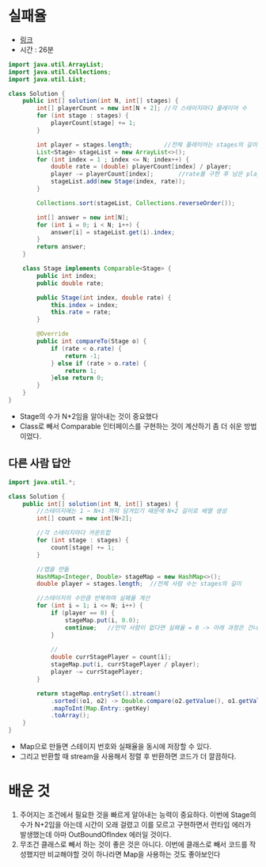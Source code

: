 # 실패율
* [링크](https://school.programmers.co.kr/learn/courses/30/lessons/42889)
* 시간 : 26분

```java
import java.util.ArrayList;
import java.util.Collections;
import java.util.List;

class Solution {
    public int[] solution(int N, int[] stages) {
        int[] playerCount = new int[N + 2]; //각 스테이지마다 플레이어 수
        for (int stage : stages) {
            playerCount[stage] += 1;
        }

        int player = stages.length;         //전체 플레이어는 stages의 길이
        List<Stage> stageList = new ArrayList<>();
        for (int index = 1 ; index <= N; index++) {
            double rate = (double) playerCount[index] / player;
            player -= playerCount[index];       //rate를 구한 후 남은 player의 수를 줄임
            stageList.add(new Stage(index, rate));
        }

        Collections.sort(stageList, Collections.reverseOrder());

        int[] answer = new int[N];
        for (int i = 0; i < N; i++) {
            answer[i] = stageList.get(i).index;
        }
        return answer;
    }

    class Stage implements Comparable<Stage> {
        public int index;
        public double rate;

        public Stage(int index, double rate) {
            this.index = index;
            this.rate = rate;
        }

        @Override
        public int compareTo(Stage o) {
            if (rate < o.rate) {
                return -1;
            } else if (rate > o.rate) {
                return 1;
            }else return 0;
        }
    }
}
```
* Stage의 수가 N+2임을 알아내는 것이 중요했다
* Class로 빼서 Comparable 인터페이스를 구현하는 것이 계산하기 좀 더 쉬운 방법이었다.


## 다른 사람 답안
```java
import java.util.*;

class Solution {
    public int[] solution(int N, int[] stages) {
        //스테이지에는 1 ~ N+1 까지 담겨있기 때문에 N+2 길이로 배열 생성
        int[] count = new int[N+2];

        //각 스테이지마다 카운트합
        for (int stage : stages) {
            count[stage] += 1;
        }

        //맵을 만듦
        HashMap<Integer, Double> stageMap = new HashMap<>();
        double player = stages.length;  //전체 사람 수는 stages의 길이

        //스테이지의 수만큼 반복하며 실패율 계산
        for (int i = 1; i <= N; i++) {
            if (player == 0) {
                stageMap.put(i, 0.0); 
                continue;   //만약 사람이 없다면 실패율 = 0 -> 아래 과정은 건너띔
            }
            
            //
            double currStagePlayer = count[i]; 
            stageMap.put(i, currStagePlayer / player);  
            player -= currStagePlayer; 
        }

        return stageMap.entrySet().stream()
            .sorted((o1, o2) -> Double.compare(o2.getValue(), o1.getValue()))   //내림차순으로 정렬할 수 있도록 함
            .mapToInt(Map.Entry::getKey)
            .toArray();
    }
}
```
* Map으로 만들면 스테이지 번호와 실패율을 동시에 저장할 수 있다.
* 그리고 반환할 때 stream을 사용해서 정렬 후 반환하면 코드가 더 깔끔하다.

# 배운 것
1. 주어지는 조건에서 필요한 것을 빠르게 알아내는 능력이 중요하다. 이번에 Stage의 수가 N+2임을 아는데 시간이 오래 걸렸고 이를 모르고 구현하면서 런타임 에러가 발생했는데 아마 OutBoundOfIndex 에러일 것이다.
2. 무조건 클래스로 빼서 하는 것이 좋은 것은 아니다. 이번에 클래스로 빼서 코드를 작성했지만 비교해야할 것이 하나라면 Map을 사용하는 것도 좋아보인다